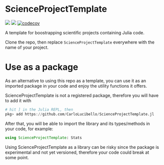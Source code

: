 # ScienceProjectTemplate

[![](https://img.shields.io/badge/docs-dev-blue.svg)](https://CarloLucibello.github.io/ScienceProjectTemplate.jl/dev)
![](https://github.com/CarloLucibello/ScienceProjectTemplate.jl/actions/workflows/ci.yml/badge.svg)
[![codecov](https://codecov.io/gh/CarloLucibello/ScienceProjectTemplate.jl/branch/master/graph/badge.svg)](https://codecov.io/gh/CarloLucibello/ScienceProjectTemplate.jl)

A template for boostrapping scientific projects containing Julia code.

Clone the repo, then replace `ScienceProjectTemplate` everywhere with the name of your project.

# Use as a package

As an alternative to using this repo as a template, you can use it as an imported package
in your code and enjoy the utility functions it offers. 

ScienceProjectTemplate is not a registered package, therefore you will have to
add it with 

```julia
# hit ] in the Julia REPL, then
pkg> add https://github.com/CarloLucibello/ScienceProjectTemplate.jl
```

After that, you will be able to import the library and its types/methods in your code, for example: 
```julia
using ScienceProjectTemplate: Stats 
```

Using ScienceProjectTemplate as a library can be risky since the package is experimental and 
not yet versioned, therefore your code could break at some point.

